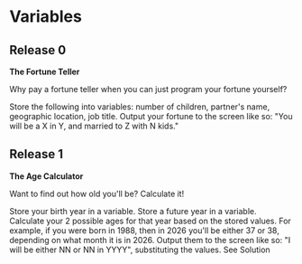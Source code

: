 # Variables

## Release 0
**The Fortune Teller**

Why pay a fortune teller when you can just program your fortune yourself?

Store the following into variables: number of children, partner's name, geographic location, job title.
Output your fortune to the screen like so: "You will be a X in Y, and married to Z with N kids."

## Release 1
**The Age Calculator**

Want to find out how old you'll be? Calculate it!

Store your birth year in a variable.
Store a future year in a variable.
Calculate your 2 possible ages for that year based on the stored values.
For example, if you were born in 1988, then in 2026 you'll be either 37 or 38, depending on what month it is in 2026.
Output them to the screen like so: "I will be either NN or NN in YYYY", substituting the values.
See Solution 
